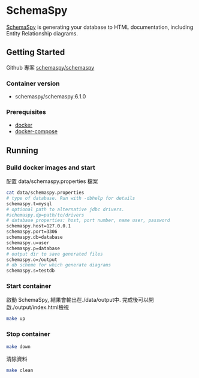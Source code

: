 # SchemaSpy

[SchemaSpy] is generating your database to HTML documentation, including Entity Relationship diagrams.

## Getting Started

Github 專案  [schemaspy/schemaspy](https://github.com/schemaspy/schemaspy)

### Container version

* schemaspy/schemaspy:6.1.0

### Prerequisites

* [docker](https://docs.docker.com/install/)
* [docker-compose](https://docs.docker.com/compose/install/)

## Running

### Build docker images and start

配置 data/schemaspy.properties 檔案

```bash
cat data/schemaspy.properties
# type of database. Run with -dbhelp for details
schemaspy.t=mysql
# optional path to alternative jdbc drivers.
#schemaspy.dp=path/to/drivers
# database properties: host, port number, name user, password
schemaspy.host=127.0.0.1
schemaspy.port=3306
schemaspy.db=database
schemaspy.u=user
schemaspy.p=database
# output dir to save generated files
schemaspy.o=/output
# db scheme for which generate diagrams
schemaspy.s=testdb
```

### Start container

啟動 SchemaSpy, 結果會輸出在./data/output中. 完成後可以開啟./output/index.html檢視

```bash
make up
```

### Stop container

```bash
make down
```

清除資料

```bash
make clean
```

[SchemaSpy]: http://schemaspy.org/
